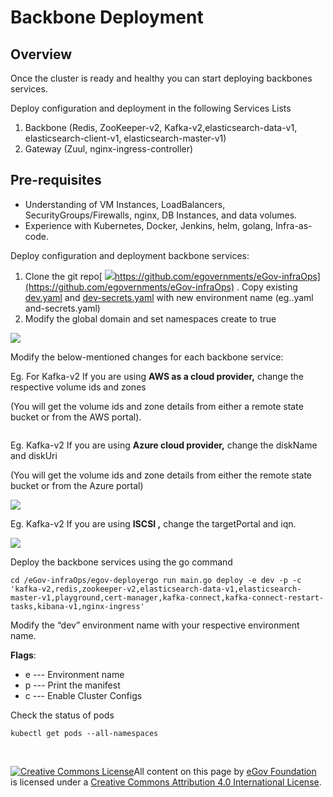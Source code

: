 # Backbone Deployment

## Overview

Once the cluster is ready and healthy you can start deploying backbones services.

Deploy configuration and deployment in the following Services Lists

1. Backbone (Redis, ZooKeeper-v2, Kafka-v2,elasticsearch-data-v1, elasticsearch-client-v1, elasticsearch-master-v1)
2. Gateway (Zuul, nginx-ingress-controller)

## Pre-requisites

* Understanding of VM Instances, LoadBalancers, SecurityGroups/Firewalls, nginx, DB Instances, and data volumes.
* Experience with Kubernetes, Docker, Jenkins, helm, golang, Infra-as-code.

Deploy configuration and deployment backbone services:

1. Clone the git repo[ ![](https://github.githubassets.com/favicon.ico)https://github.com/egovernments/eGov-infraOps](https://github.com/egovernments/eGov-infraOps) . Copy existing [dev.yaml](https://github.com/egovernments/eGov-infraOps/blob/master/helm/environments/dev.yaml) and [dev-secrets.yaml](https://github.com/egovernments/eGov-infraOps/blob/master/helm/environments/dev-secrets.yaml) with new environment name (eg..yaml and-secrets.yaml)
2. Modify the global domain and set namespaces create to true

![](https://gblobscdn.gitbook.com/assets%2F-MERG\_iQW5oN4ukgXP8K%2F-MGrj6BrCyQtBc7G4ijs%2F-MGrupRtrQfYiFoTL3XU%2Fimage.png?alt=media\&token=8a640c33-f38c-4580-bf8c-caa157f34b6b)

Modify the below-mentioned changes for each backbone service:

Eg. For Kafka-v2 If you are using **AWS as a cloud provider,** change the respective volume ids and zones

(You will get the volume ids and zone details from either a remote state bucket or from the AWS portal).

<div align="left">

<img src="https://gblobscdn.gitbook.com/assets%2F-MERG_iQW5oN4ukgXP8K%2F-MGrj6BrCyQtBc7G4ijs%2F-MGruyV9kiA__4LV9Lk4%2Fimage.png?alt=media&#x26;token=2cc00446-64c9-4f9f-8ac8-867e064ffc44" alt="">

</div>

Eg. Kafka-v2 If you are using **Azure cloud provider,** change the diskName and diskUri

(You will get the volume ids and zone details from either the remote state bucket or from the Azure portal)

![](https://gblobscdn.gitbook.com/assets%2F-MERG\_iQW5oN4ukgXP8K%2F-MGrj6BrCyQtBc7G4ijs%2F-MGrv51muGFmWUGyVBK3%2Fimage.png?alt=media\&token=60131808-5004-463e-861c-9d777d32f09e)

Eg. Kafka-v2 If you are using **ISCSI ,** change the targetPortal and iqn.

![](https://gblobscdn.gitbook.com/assets%2F-MERG\_iQW5oN4ukgXP8K%2F-MGrj6BrCyQtBc7G4ijs%2F-MGrv9UA0Up-YonBuNxS%2Fimage.png?alt=media\&token=aabe3f81-21a0-4973-be51-d2648a4f914d)

Deploy the backbone services using the go command

```
cd /eGov-infraOps/egov-deployergo run main.go deploy -e dev -p -c 'kafka-v2,redis,zookeeper-v2,elasticsearch-data-v1,elasticsearch-master-v1,playground,cert-manager,kafka-connect,kafka-connect-restart-tasks,kibana-v1,nginx-ingress'
```

Modify the “dev” environment name with your respective environment name.

**Flags**:

* e --- Environment name
* p --- Print the manifest
* c --- Enable Cluster Configs

Check the status of pods

```
kubectl get pods --all-namespaces
```

​

[![Creative Commons License](https://i.creativecommons.org/l/by/4.0/80x15.png)​](http://creativecommons.org/licenses/by/4.0/)All content on this page by [eGov Foundation](https://egov.org.in/) is licensed under a [Creative Commons Attribution 4.0 International License](http://creativecommons.org/licenses/by/4.0/).
